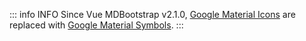 ::: info <BsIcon icon="info_outlined" /><span class="ms-2 h6 mb-0">INFO</span>
Since Vue MDBootstrap v2.1.0, [Google Material Icons](https://fonts.google.com/icons?icon.set=Material+Icons) are replaced with [Google Material Symbols](https://fonts.google.com/icons?icon.set=Material+Symbols).
:::
